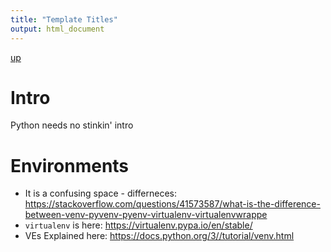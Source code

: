 ```yaml
---
title: "Template Titles"
output: html_document
---
```

[up](https://mikewise2718.github.io/markdowndocs/)

# Intro
Python needs no stinkin' intro

# Environments
* It is a confusing space - differneces: <https://stackoverflow.com/questions/41573587/what-is-the-difference-between-venv-pyvenv-pyenv-virtualenv-virtualenvwrappe>
* `virtualenv` is here: <https://virtualenv.pypa.io/en/stable/>
* VEs Explained here: <https://docs.python.org/3//tutorial/venv.html>

